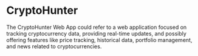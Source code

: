 # CryptoHunter
The CryptoHunter Web App could refer to a web application focused on tracking cryptocurrency data, providing real-time updates, and possibly offering features like price tracking, historical data, portfolio management, and news related to cryptocurrencies. 
